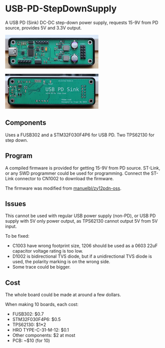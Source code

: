 # USB-PD-StepDownSupply
A USB PD (Sink) DC-DC step-down power supply, requests 15-9V from PD source, provides 5V and 3.3V output.

<img
  src="PCB/board.jpg"
  alt="Photo of PCB"
  title="Photo of PCB"
  style="display: inline-block; margin: 0 auto; max-width: 300px">

<img
  src="PCB/board_backside.jpg"
  alt="Another Photo of PCB"
  title="Another Photo of PCB"
  style="display: inline-block; margin: 0 auto; max-width: 300px">

## Components
Uses a FUSB302 and a STM32F030F4P6 for USB PD.
Two TPS62130 for step down.

## Program
A compiled firmware is provided for getting 15-9V from PD source. 
ST-Link, or any SWD programmer could be used for programming. 
Connect the ST-Link connector to CN1002 to download the firmware.

The firmware was modified from [manuelbl/zy12pdn-oss](https://github.com/manuelbl/zy12pdn-oss).

## Issues
This cannot be used with regular USB power supply (non-PD), or USB PD supply with 5V only power output, as TPS62130 cannot output 5V from 5V input. 

To be fixed:
- C1003 have wrong footprint size, 1206 should be used as a 0603 22uF capacitor voltage rating is too low.
- D1002 is bidirectional TVS diode, but if a unidirectional TVS diode is used, the polarity marking is on the wrong side. 
- Some trace could be bigger.

## Cost
The whole board could be made at around a few dollars.

When making 10 boards, each cost:
- FUSB302: $0.7
- STM32F030F4P6: $0.5
- TPS62130: $1*2
- HRO TYPE-C-31-M-12: $0.1
- Other components: $2 at most
- PCB: ~$10 (for 10)
